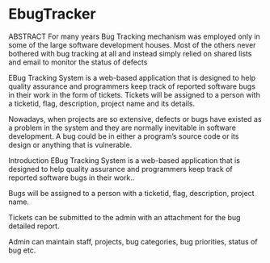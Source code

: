 # EbugTracker

ABSTRACT
For many years Bug Tracking mechanism was employed only in some  of the large software development houses. Most of the others never bothered  with bug tracking at all and instead simply relied on shared lists and email to  monitor the status of defects

EBug Tracking System is a web-based application that is designed to  help quality assurance and programmers keep track of reported software bugs  in their work in the form of tickets. Tickets will be assigned to a person with a ticketid, flag,  description, project name and its details.

Nowadays, when projects are so extensive, defects or bugs have existed as a problem in the system and they are normally inevitable in software  development. A bug could be in either a program’s source code or its design or anything that is vulnerable.



Introduction
EBug Tracking System is a web-based application that is designed  to help quality assurance and programmers keep track of reported  software bugs in their work..

Bugs will be assigned to a person with a ticketid, flag, description, project name.

Tickets can be submitted to the admin with an attachment for the bug
detailed report.

Admin can maintain staff, projects, bug categories, bug priorities, status of bug etc.



